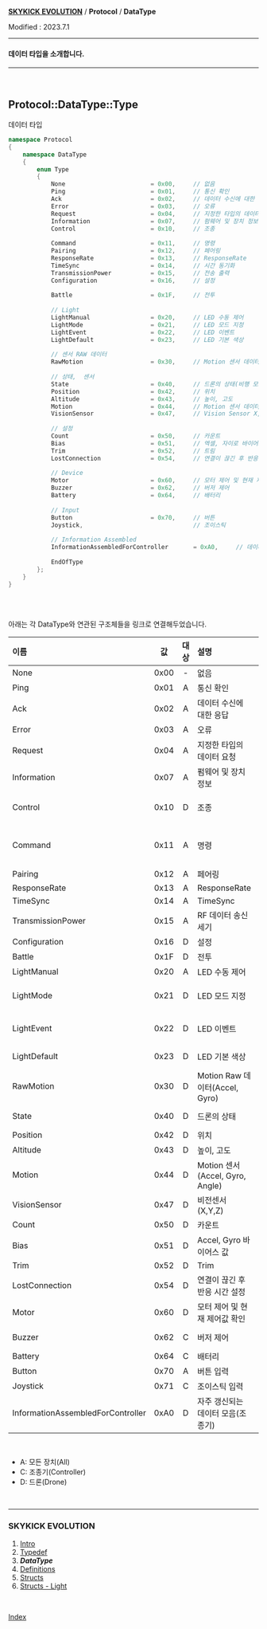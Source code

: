 **[SKYKICK EVOLUTION](index.md)** / **Protocol** / **DataType**

Modified : 2023.7.1

---

#### 데이터 타입을 소개합니다.

---

<br>

<a name="Protocol_DataType"></a>
## Protocol::DataType::Type
데이터 타입

```cpp
namespace Protocol
{
    namespace DataType
    {
        enum Type
        {
            None						= 0x00,		// 없음
            Ping						= 0x01,		// 통신 확인
            Ack							= 0x02,		// 데이터 수신에 대한 응답
            Error						= 0x03,		// 오류
            Request						= 0x04,		// 지정한 타입의 데이터 요청
            Information					= 0x07,		// 펌웨어 및 장치 정보
            Control						= 0x10,		// 조종
            
            Command						= 0x11,		// 명령
            Pairing						= 0x12,		// 페어링
            ResponseRate				= 0x13,		// ResponseRate
            TimeSync					= 0x14,		// 시간 동기화
            TransmissionPower			= 0x15,		// 전송 출력
            Configuration				= 0x16,		// 설정
            
            Battle						= 0x1F,		// 전투
            
            // Light
            LightManual					= 0x20,		// LED 수동 제어
            LightMode					= 0x21,		// LED 모드 지정
            LightEvent					= 0x22,		// LED 이벤트
            LightDefault				= 0x23,		// LED 기본 색상
            
            // 센서 RAW 데이터
            RawMotion					= 0x30,		// Motion 센서 데이터 RAW 값
            
            // 상태,  센서
            State						= 0x40,		// 드론의 상태(비행 모드, 방위기준, 배터리량)
            Position					= 0x42,		// 위치
            Altitude					= 0x43,		// 높이, 고도
            Motion						= 0x44,		// Motion 센서 데이터 처리한 값(IMU)
            VisionSensor				= 0x47,		// Vision Sensor X, Y, Z
            
            // 설정
            Count						= 0x50,		// 카운트
            Bias						= 0x51,		// 엑셀, 자이로 바이어스 값
            Trim						= 0x52,		// 트림
            LostConnection				= 0x54,		// 연결이 끊긴 후 반응 시간 설정
            
            // Device
            Motor						= 0x60,		// 모터 제어 및 현재 제어값 확인
            Buzzer						= 0x62,		// 버저 제어
            Battery						= 0x64,		// 배터리
            
            // Input
            Button						= 0x70,		// 버튼
            Joystick,								// 조이스틱
            
            // Information Assembled
            InformationAssembledForController		= 0xA0,		// 데이터 모음
            
            EndOfType
        };
    }
}
```


<br>
<br>

아래는 각 DataType와 연관된 구조체들을 링크로 연결해두었습니다.

| 이름                                  | 값   | 대상 | 설명                                           | 구조체  |
|:--------------------------------------|:----:|:----:|:-----------------------------------------------|:--------|
| None                                  | 0x00 | -    | 없음                                           | &nbsp; |
| Ping                                  | 0x01 | A    | 통신 확인                                      | [Protocol::Ping](05_structs.md#Protocol_Ping) |
| Ack                                   | 0x02 | A    | 데이터 수신에 대한 응답                        | [Protocol::Ack](05_structs.md#Protocol_Ack) |
| Error                                 | 0x03 | A    | 오류                                           | [Protocol::Error](05_structs.md#Protocol_Error) |
| Request                               | 0x04 | A    | 지정한 타입의 데이터 요청                      | [Protocol::Request](05_structs.md#Protocol_Request) |
| Information                           | 0x07 | A    | 펌웨어 및 장치 정보                            | [Protocol::Information](05_structs.md#Protocol_Information) |
| Control                               | 0x10 | D    | 조종                                           | [Control::Quad8](05_structs.md#Control_Quad8),<br> [Control::Quad8AndRequestData](05_structs.md#Control_Quad8AndRequestData),<br> [Control::Position](05_structs.md#Control_Position) |
| Command                               | 0x11 | A    | 명령                                           | [Protocol::Command::Command](05_structs.md#Protocol_Command_Command),<br> [Protocol::Command::LightEvent](05_structs.md#Protocol_Command_LightEvent),<br> [Protocol::Command::LightEventColor](05_structs.md#Protocol_Command_LightEventColor),<br> [Protocol::Command::LightEventColors](05_structs.md#Protocol_Command_LightEventColors) |
| Pairing                               | 0x12 | A    | 페어링                                         | [Protocol::Pairing](05_structs.md#Protocol_Pairing) |
| ResponseRate                          | 0x13 | A    | ResponseRate                                   | &nbsp; |
| TimeSync                              | 0x14 | A    | TimeSync                                       | &nbsp; |
| TransmissionPower                     | 0x15 | A    | RF 데이터 송신 세기                            | &nbsp; |
| Configuration                         | 0x16 | D    | 설정                                          | &nbsp; |
| Battle                                | 0x1F | D    | 전투                                          | &nbsp; |
| LightManual                           | 0x20 | A    | LED 수동 제어                                  | [Protocol::Light::Manual](06_structs_light.md#Protocol_Light_Manual) |
| LightMode                             | 0x21 | D    | LED 모드 지정                                  | [Protocol::Light::Mode](06_structs_light.md#Protocol_Light_Mode),<br> [Protocol::Light::ModeColor](06_structs_light.md#Protocol_Light_ModeColor),<br> [Protocol::Light::ModeColors](06_structs_light.md#Protocol_Light_ModeColors) |
| LightEvent                            | 0x22 | D    | LED 이벤트                                     | [Protocol::Light::Event](06_structs_light.md#Protocol_Light_Event),<br> [Protocol::Light::EventColor](06_structs_light.md#Protocol_Light_EventColor),<br> [Protocol::Light::EventColors](06_structs_light.md#Protocol_Light_EventColors) |
| LightDefault                          | 0x23 | D    | LED 기본 색상                                     | [Protocol::Light::ModeColor](06_structs_light.md#Protocol_Light_ModeColor),<br> [Protocol::Light::ModeColors](06_structs_light.md#Protocol_Light_ModeColors) |
| RawMotion                             | 0x30 | D    | Motion Raw 데이터(Accel, Gyro)                 | [Protocol::RawMotion](05_structs.md#Protocol_RawMotion) |
| State                                 | 0x40 | D    | 드론의 상태                                    | [Protocol::State](05_structs.md#Protocol_State)[Protocol::StateController](05_structs.md#Protocol_StateController), [Protocol::StateLink](05_structs.md#Protocol_StateLink) |
| Position                              | 0x42 | D    | 위치                                           | [Protocol::Position](05_structs.md#Protocol_Position) |
| Altitude                              | 0x43 | D    | 높이, 고도                                     | [Protocol::Altitude](05_structs.md#Protocol_Altitude) |
| Motion                                | 0x44 | D    | Motion 센서(Accel, Gyro, Angle)                | [Protocol::Motion](05_structs.md#Protocol_Motion) |
| VisionSensor                          | 0x47 | D    | 비전센서 (X,Y,Z)                               | &nbsp; |
| Count                                 | 0x50 | D    | 카운트                                         | [Protocol::Count](05_structs.md#Protocol_Count) |
| Bias                                  | 0x51 | D    | Accel, Gyro 바이어스 값                        | [Protocol::Bias](05_structs.md#Protocol_Bias) |
| Trim                                  | 0x52 | D    | Trim                                           | [Protocol::Trim](05_structs.md#Protocol_Trim) |
| LostConnection                        | 0x54 | D    | 연결이 끊긴 후 반응 시간 설정                  | [Protocol::LostConnection](05_structs.md#Protocol_LostConnection) |
| Motor                                 | 0x60 | D    | 모터 제어 및 현재 제어값 확인                  | [Protocol::Motor](05_structs.md#Protocol_Motor) |
| Buzzer                                | 0x62 | C    | 버저 제어                                      | [Protocol::Buzzer](05_structs.md#Protocol_Buzzer),<br> [Protocol::BuzzerMelody](05_structs.md#Protocol_BuzzerMelody) |
| Battery                               | 0x64 | C    | 배터리                                         | &nbsp; |
| Button                                | 0x70 | A    | 버튼 입력                                      | [Protocol::Button](05_structs.md#Protocol_Button) |
| Joystick                              | 0x71 | C    | 조이스틱 입력                                  | [Protocol::Joystick](05_structs.md#Protocol_Joystick) |
| InformationAssembledForController     | 0xA0 | D    | 자주 갱신되는 데이터 모음(조종기)              | [Protocol::InformationAssembledForController](05_structs.md#Protocol_InformationAssembledForController) |

<br>

- A: 모든 장치(All)
- C: 조종기(Controller)
- D: 드론(Drone)

<br>

---

<h3>SKYKICK EVOLUTION</H3>

1. [Intro](01_intro.md)
2. [Typedef](02_typedef.md)
3. ***DataType***
4. [Definitions](04_definitions.md)
5. [Structs](05_structs.md)
6. [Structs - Light](06_structs_light.md)

<br>

[Index](index.md)
